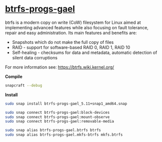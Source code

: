 # [btrfs-progs-gael](https://snapcraft.io/btrfs-progs-gael)

btrfs is a modern copy on write (CoW) filesystem for Linux aimed at implementing advanced features while also focusing on fault tolerance, repair and easy administration. Its main features and benefits are:

* Snapshots which do not make the full copy of files
* RAID - support for software-based RAID 0, RAID 1, RAID 10
* Self-healing - checksums for data and metadata, automatic detection of silent data corruptions

For more information see: https://btrfs.wiki.kernel.org/

**Compile**

```bash
snapcraft --debug
```

**Install**

```bash
sudo snap install btrfs-progs-gael_5.11+snap1_amd64.snap

sudo snap connect btrfs-progs-gael:block-devices
sudo snap connect btrfs-progs-gael:mount-observe
sudo snap connect btrfs-progs-gael:removable-media

sudo snap alias btrfs-progs-gael.btrfs btrfs
sudo snap alias btrfs-progs-gael.mkfs-btrfs mkfs.btrfs
```
